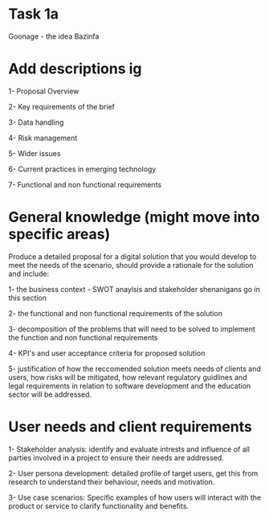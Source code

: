# Task 1a
Goonage - the idea
Bazinfa




# Add descriptions ig

1- Proposal Overview

2- Key requirements of the brief

3- Data handling

4- Risk management

5- Wider issues

6- Current practices in emerging technology

7- Functional and non functional requirements



# General knowledge (might move into specific areas)


Produce a detailed proposal for a digital solution that you would develop to meet the needs of the scenario, should provide a rationale for the solution and include:

1- the business context - SWOT anaylsis and stakeholder shenanigans go in this section

2- the functional and non functional requirements of the solution

3- decomposition of the problems that will need to be solved to implement the function and non functional requirements

4- KPI's and user acceptance criteria for proposed solution

5- justification of how the reccomended solution meets needs of clients and users, how risks will be mitigated, how relevant regulatory guidlines and legal requirements in relation to software development and the education sector will be addressed.



# User needs and client requirements

1- Stakeholder analysis: identify and evaluate intrests and influence of all parties involved in a project to ensure their needs are addressed.

2- User persona development: detailed profile of target users, get this from research to understand their behaviour, needs and motivation.

3- Use case scenarios: Specific examples of how users will interact with the product or service to clarify functionality and benefits.
